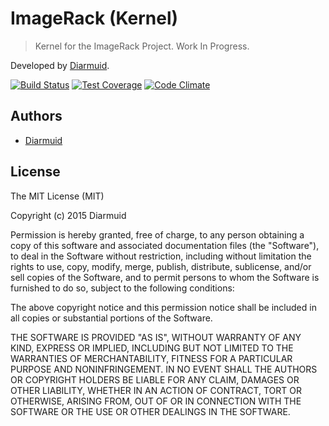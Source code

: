 ImageRack (Kernel)
=============

> Kernel for the ImageRack Project. Work In Progress.

Developed by [Diarmuid](https://diarmuid.ie).

[![Build Status](https://travis-ci.org/diarmuidie/ImageRack-Kernal.svg?branch=master)](https://travis-ci.org/diarmuidie/ImageRack-Kernal)
[![Test Coverage](https://codeclimate.com/github/diarmuidie/ImageRack-Kernal/badges/coverage.svg)](https://codeclimate.com/github/diarmuidie/ImageRack-Kernal/coverage)
[![Code Climate](https://codeclimate.com/github/diarmuidie/ImageRack-Kernal/badges/gpa.svg)](https://codeclimate.com/github/diarmuidie/ImageRack-Kernal)

Authors
-------

- [Diarmuid](https://diarmuid.ie)


License
-------

The MIT License (MIT)

Copyright (c) 2015 Diarmuid

Permission is hereby granted, free of charge, to any person obtaining a copy of this software and associated
documentation files (the "Software"), to deal in the Software without restriction, including without limitation the
rights to use, copy, modify, merge, publish, distribute, sublicense, and/or sell copies of the Software, and to permit
persons to whom the Software is furnished to do so, subject to the following conditions:

The above copyright notice and this permission notice shall be included in all copies or substantial portions of the
Software.

THE SOFTWARE IS PROVIDED "AS IS", WITHOUT WARRANTY OF ANY KIND, EXPRESS OR IMPLIED, INCLUDING BUT NOT LIMITED TO THE
WARRANTIES OF MERCHANTABILITY, FITNESS FOR A PARTICULAR PURPOSE AND NONINFRINGEMENT. IN NO EVENT SHALL THE AUTHORS OR
COPYRIGHT HOLDERS BE LIABLE FOR ANY CLAIM, DAMAGES OR OTHER LIABILITY, WHETHER IN AN ACTION OF CONTRACT, TORT OR
OTHERWISE, ARISING FROM, OUT OF OR IN CONNECTION WITH THE SOFTWARE OR THE USE OR OTHER DEALINGS IN THE SOFTWARE.
